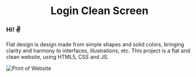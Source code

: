 <h1 align="center">Login Clean Screen</h1>

### Hi! ✌

Flat design is design made from simple shapes and solid colors, bringing clarity and harmony to interfaces, illustrations, etc. This project is a flat and clean website, using HTML5, CSS and JS.

![Print of Website](https://github.com/iuryferreira/ld-clean-login/blob/master/wallpaper.png)
